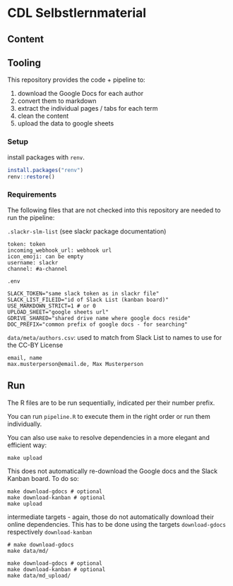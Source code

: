 # CDL Selbstlernmaterial 

## Content

## Tooling


This repository provides the code + pipeline to:

1. download the Google Docs for each author
2. convert them to markdown
3. extract the individual pages / tabs for each term
4. clean the content
5. upload the data to google sheets


### Setup

install packages with `renv`.

```r
install.packages("renv")
renv::restore()
```

### Requirements
The following files that are not checked into this repository are needed to run the pipeline:

`.slackr-slm-list` (see slackr package documentation)

```
token: token
incoming_webhook_url: webhook url
icon_emoji: can be empty
username: slackr
channel: #a-channel
```

`.env`

```
SLACK_TOKEN="same slack token as in slackr file"
SLACK_LIST_FILEID="id of Slack List (kanban board)"
USE_MARKDOWN_STRICT=1 # or 0
UPLOAD_SHEET="google sheets url"
GDRIVE_SHARED="shared drive name where google docs reside"
DOC_PREFIX="common prefix of google docs - for searching"
```

`data/meta/authors.csv`: used to match from Slack List to names to use for the CC-BY License

```
email, name
max.musterperson@email.de, Max Musterperson
```


## Run

The R files are to be run sequentially, indicated per their number prefix.

You can run `pipeline.R` to execute them in the right order or run them individually.

You can also use `make` to resolve dependencies in a more elegant and efficient way:

```
make upload
```
This does not automatically re-download the Google docs and the Slack Kanban board. To do so: 

```
make download-gdocs # optional
make download-kanban # optional
make upload
```


intermediate targets - again, those do not automatically download their online dependencies. This has to be done using the targets `download-gdocs` respectively `download-kanban`

```
# make download-gdocs 
make data/md/
```

```
make download-gdocs # optional
make download-kanban # optional
make data/md_upload/
```